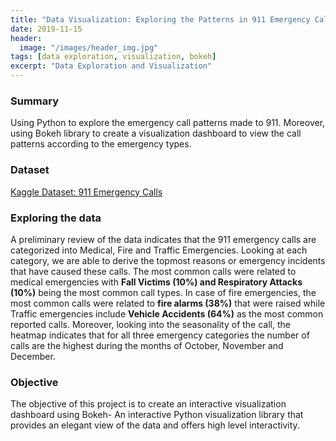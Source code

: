 ```yaml
---
title: "Data Visualization: Exploring the Patterns in 911 Emergency Calls"
date: 2019-11-15
header:
  image: "/images/header_img.jpg"
tags: [data exploration, visualization, bokeh]
excerpt: "Data Exploration and Visualization"
---
```


### Summary
Using Python to explore the emergency call patterns made to 911. Moreover, using Bokeh library to create a visualization dashboard to view the call patterns according to the emergency types.

### Dataset
[Kaggle Dataset: 911 Emergency Calls](https://www.kaggle.com/mchirico/montcoalert)

### Exploring the data
A preliminary review of the data indicates that the 911 emergency calls are categorized into Medical, Fire and Traffic Emergencies. Looking at each category, we are able to derive the topmost reasons or emergency incidents that have caused these calls. The most common calls were related to medical emergencies with **Fall Victims (10%) and Respiratory Attacks (10%)** being the most common call types. In case of fire emergencies, the most common calls were related to **fire alarms (38%)** that were raised while Traffic emergencies include **Vehicle Accidents (64%)** as the most common reported calls. Moreover, looking into the seasonality of the call, the heatmap indicates that for all three emergency categories the number of calls are the highest during the months of October, November and December.

### Objective
The objective of this project is to create an interactive visualization dashboard using Bokeh- An interactive Python visualization library that provides an elegant view of the data and offers high level interactivity.



